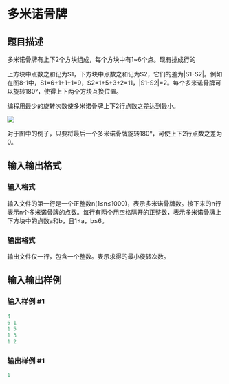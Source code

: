 # 多米诺骨牌

## 题目描述

多米诺骨牌有上下2个方块组成，每个方块中有1~6个点。现有排成行的

上方块中点数之和记为S1，下方块中点数之和记为S2，它们的差为|S1-S2|。例如在图8-1中，S1=6+1+1+1=9，S2=1+5+3+2=11，|S1-S2|=2。每个多米诺骨牌可以旋转180°，使得上下两个方块互换位置。

编程用最少的旋转次数使多米诺骨牌上下2行点数之差达到最小。

![](https://cdn.luogu.com.cn/upload/pic/91.png)

对于图中的例子，只要将最后一个多米诺骨牌旋转180°，可使上下2行点数之差为0。

## 输入输出格式

### 输入格式

输入文件的第一行是一个正整数n(1≤n≤1000)，表示多米诺骨牌数。接下来的n行表示n个多米诺骨牌的点数。每行有两个用空格隔开的正整数，表示多米诺骨牌上下方块中的点数a和b，且1≤a，b≤6。

### 输出格式

输出文件仅一行，包含一个整数。表示求得的最小旋转次数。

## 输入输出样例

### 输入样例 #1

```cpp
4
6 1
1 5
1 3
1 2

```
### 输出样例 #1

```cpp
1

```
